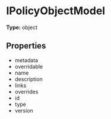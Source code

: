 # IPolicyObjectModel


**Type:** object

## Properties
* metadata
* overridable
* name
* description
* links
* overrides
* id
* type
* version
